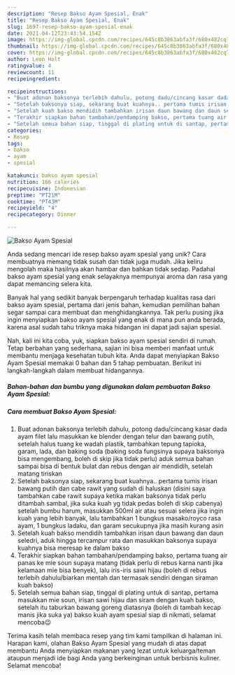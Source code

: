 ```yaml
---
description: "Resep Bakso Ayam Spesial, Enak"
title: "Resep Bakso Ayam Spesial, Enak"
slug: 1697-resep-bakso-ayam-spesial-enak
date: 2021-04-12T23:43:54.154Z
image: https://img-global.cpcdn.com/recipes/645c8b3863abfa3f/680x482cq70/bakso-ayam-spesial-foto-resep-utama.jpg
thumbnail: https://img-global.cpcdn.com/recipes/645c8b3863abfa3f/680x482cq70/bakso-ayam-spesial-foto-resep-utama.jpg
cover: https://img-global.cpcdn.com/recipes/645c8b3863abfa3f/680x482cq70/bakso-ayam-spesial-foto-resep-utama.jpg
author: Leon Holt
ratingvalue: 4
reviewcount: 11
recipeingredient:

recipeinstructions:
- "Buat adonan baksonya terlebih dahulu, potong dadu/cincang kasar dada ayam filet lalu masukkan ke blender dengan telur dan bawang putih, setelah halus tuang ke wadah plastik, tambahkan tepung tapioka, garam, lada, dan baking soda (baking soda fungsinya supaya baksonya bisa mengembang, boleh di skip jika tidak perlu) aduk semua bahan sampai bisa di bentuk bulat dan rebus dengan air mendidih, setelah matang tiriskan"
- "Setelah baksonya siap, sekarang buat kuahnya.. pertama tumis irisan bawang putih dan cabe rawit yang sudah di haluskan (disini saya tambahkan cabe rawit supaya ketika makan baksonya tidak perlu ditambah sambal, jika suka kuah yg tidak pedas boleh di skip cabenya) setelah bumbu harum, masukkan 500ml air atau sesuai selera jika ingin kuah yang lebih banyak, lalu tambahkan 1 bungkus masako/royco rasa ayam, 1 bungkus ladaku, dan garam secukupnya jika masih kurang asin"
- "Setelah kuah bakso mendidih tambahkan irisan daun bawang dan daun seledri, aduk hingga tercampur rata dan masukkan baksonya supaya kuahnya bisa meresap ke dalam bakso"
- "Terakhir siapkan bahan tambahan/pendamping bakso, pertama tuang air panas ke mie soun supaya matang (tidak perlu di rebus karna nanti jika kelamaan mie bisa benyek), lalu iris-iris sawi hijau (boleh di rebus terlebih dahulu/biarkan mentah dan termasak sendiri dengan siraman kuah bakso)"
- "Setelah semua bahan siap, tinggal di plating untuk di santap, pertama masukkan mie soun, irisan sawi hijau dan siram dengan kuah bakso, setelah itu taburkan bawang goreng diatasnya (boleh di tambah kecap manis jika suka ya) bakso kuah ayam spesial siap di nikmati, selamat mencoba😉"
categories:
- Resep
tags:
- bakso
- ayam
- spesial

katakunci: bakso ayam spesial 
nutrition: 166 calories
recipecuisine: Indonesian
preptime: "PT21M"
cooktime: "PT43M"
recipeyield: "4"
recipecategory: Dinner

---
```



![Bakso Ayam Spesial](https://img-global.cpcdn.com/recipes/645c8b3863abfa3f/680x482cq70/bakso-ayam-spesial-foto-resep-utama.jpg)

Anda sedang mencari ide resep bakso ayam spesial yang unik? Cara membuatnya memang tidak susah dan tidak juga mudah. Jika keliru mengolah maka hasilnya akan hambar dan bahkan tidak sedap. Padahal bakso ayam spesial yang enak selayaknya mempunyai aroma dan rasa yang dapat memancing selera kita.



Banyak hal yang sedikit banyak berpengaruh terhadap kualitas rasa dari bakso ayam spesial, pertama dari jenis bahan, kemudian pemilihan bahan segar sampai cara membuat dan menghidangkannya. Tak perlu pusing jika ingin menyiapkan bakso ayam spesial yang enak di mana pun anda berada, karena asal sudah tahu triknya maka hidangan ini dapat jadi sajian spesial.


Nah, kali ini kita coba, yuk, siapkan bakso ayam spesial sendiri di rumah. Tetap berbahan yang sederhana, sajian ini bisa memberi manfaat untuk membantu menjaga kesehatan tubuh kita. Anda dapat menyiapkan Bakso Ayam Spesial memakai 0 bahan dan 5 tahap pembuatan. Berikut ini langkah-langkah dalam membuat hidangannya.

<!--inarticleads1-->

##### Bahan-bahan dan bumbu yang digunakan dalam pembuatan Bakso Ayam Spesial:





<!--inarticleads2-->

##### Cara membuat Bakso Ayam Spesial:

1. Buat adonan baksonya terlebih dahulu, potong dadu/cincang kasar dada ayam filet lalu masukkan ke blender dengan telur dan bawang putih, setelah halus tuang ke wadah plastik, tambahkan tepung tapioka, garam, lada, dan baking soda (baking soda fungsinya supaya baksonya bisa mengembang, boleh di skip jika tidak perlu) aduk semua bahan sampai bisa di bentuk bulat dan rebus dengan air mendidih, setelah matang tiriskan
1. Setelah baksonya siap, sekarang buat kuahnya.. pertama tumis irisan bawang putih dan cabe rawit yang sudah di haluskan (disini saya tambahkan cabe rawit supaya ketika makan baksonya tidak perlu ditambah sambal, jika suka kuah yg tidak pedas boleh di skip cabenya) setelah bumbu harum, masukkan 500ml air atau sesuai selera jika ingin kuah yang lebih banyak, lalu tambahkan 1 bungkus masako/royco rasa ayam, 1 bungkus ladaku, dan garam secukupnya jika masih kurang asin
1. Setelah kuah bakso mendidih tambahkan irisan daun bawang dan daun seledri, aduk hingga tercampur rata dan masukkan baksonya supaya kuahnya bisa meresap ke dalam bakso
1. Terakhir siapkan bahan tambahan/pendamping bakso, pertama tuang air panas ke mie soun supaya matang (tidak perlu di rebus karna nanti jika kelamaan mie bisa benyek), lalu iris-iris sawi hijau (boleh di rebus terlebih dahulu/biarkan mentah dan termasak sendiri dengan siraman kuah bakso)
1. Setelah semua bahan siap, tinggal di plating untuk di santap, pertama masukkan mie soun, irisan sawi hijau dan siram dengan kuah bakso, setelah itu taburkan bawang goreng diatasnya (boleh di tambah kecap manis jika suka ya) bakso kuah ayam spesial siap di nikmati, selamat mencoba😉




Terima kasih telah membaca resep yang tim kami tampilkan di halaman ini. Harapan kami, olahan Bakso Ayam Spesial yang mudah di atas dapat membantu Anda menyiapkan makanan yang lezat untuk keluarga/teman ataupun menjadi ide bagi Anda yang berkeinginan untuk berbisnis kuliner. Selamat mencoba!
